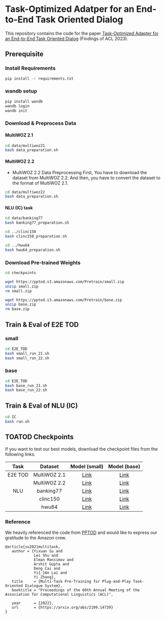 # Task-Optimized Adatper for an End-to-End Task Oriented Dialog

This repository contains the code for the paper [Task-Optimized Adapter for an End-to-End Task Oriented Dialog](https://arxiv.org/abs/2305.02468) (Findings of ACL 2023).

## Prerequisite

### Install Requirements
```bash
pip install -r requirements.txt
```

### wandb setup
```bash
pip install wandb
wandb login
wandb init
```

### Download & Preprocess Data
#### MultiWOZ 2.1
```bash
cd data/multiwoz21
bash data_preparation.sh
```
#### MultiWOZ 2.2
- MultiWOZ 2.2 Data Preprocessing
First, You have to download the dataset from MultiWOZ 2.2. And then, you have to convert the dataset to the format of MultiWOZ 2.1.
```bash
cd data/multiwoz22
bash data_preparation.sh
```
#### NLU (IC) task
```bash
cd data/banking77
bash banking77_preparation.sh

cd ../clinc150
bash clinc150_preparation.sh

cd ../hwu64
bash hwu64_preparation.sh
```

### Download Pre-trained Weights
```bash
cd checkpoints

wget https://pptod.s3.amazonaws.com/Pretrain/small.zip
unzip small.zip
rm small.zip

wget https://pptod.s3.amazonaws.com/Pretrain/base.zip
unzip base.zip
rm base.zip
```

## Train & Eval of E2E TOD
### small
```bash
cd E2E_TOD
bash small_run_21.sh
bash small_run_22.sh
```

### base
```bash
cd E2E_TOD
bash base_run_21.sh
bash base_run_22.sh
```

## Train & Eval of NLU (IC)
```bash
cd IC
bash run.sh
```


## TOATOD Checkpoints

If you want to test our best models, download the checkpoint files from the following links.

|    Task     |   Dataset    |                                                                Model (small)                                                                 |                                                                 Model (base)                                                                 |
|:-----------:|:------------:|:--------------------------------------------------------------------------------------------------------------------------------------------:|:--------------------------------------------------------------------------------------------------------------------------------------------:|
|   E2E TOD   | MultiWOZ 2.1 | [Link](https://sogang365-my.sharepoint.com/:f:/g/personal/jhlee22_o365_sogang_ac_kr/EjURZdvSD25OjKJ3_OJl35wBlked50lDy55ZSFL9amNY5A?e=MhnEfu) | [Link](https://sogang365-my.sharepoint.com/:f:/g/personal/jhlee22_o365_sogang_ac_kr/EtVHb-COv8hCpcMJ0lyBygABMF_P1WaLysn_6Uos9QYzlQ?e=zoopeX) |
|             | MultiWOZ 2.2 | [Link](https://sogang365-my.sharepoint.com/:f:/g/personal/jhlee22_o365_sogang_ac_kr/EjURZdvSD25OjKJ3_OJl35wBlked50lDy55ZSFL9amNY5A?e=MhnEfu) | [Link](https://sogang365-my.sharepoint.com/:f:/g/personal/jhlee22_o365_sogang_ac_kr/EtVHb-COv8hCpcMJ0lyBygABMF_P1WaLysn_6Uos9QYzlQ?e=zoopeX) |
|     NLU     |  banking77   | [Link](https://sogang365-my.sharepoint.com/:f:/g/personal/jhlee22_o365_sogang_ac_kr/EpVHo_TELeJEn6ifNQLguNIBHEodcDs02v3tO-A_I6H5-A?e=2aryLT) | [Link](https://sogang365-my.sharepoint.com/:f:/g/personal/jhlee22_o365_sogang_ac_kr/Equ6Ayt0vHtCsiYflCzyOl8BkQocXb4vY0m5T1ePRUPnGw?e=B19Gs7) |
|             |   clinc150   | [Link](https://sogang365-my.sharepoint.com/:f:/g/personal/jhlee22_o365_sogang_ac_kr/EtcFvjBiTqNFgH3fxtcYU3UBLApPPwM5qhg74xz_F68IEQ?e=yseELd) | [Link](https://sogang365-my.sharepoint.com/:f:/g/personal/jhlee22_o365_sogang_ac_kr/EgjbVlfBjLlNlWiJ7xvK1fEB-UKqPJsCJBO4mlKrW1whRg?e=snGIvQ) |
|             |    hwu64     | [Link](https://sogang365-my.sharepoint.com/:f:/g/personal/jhlee22_o365_sogang_ac_kr/ErbWXhoGlTJNuUWXmLgRKy0B87obgT3-GQetzkVhvb2iDg?e=CbXlDh) | [Link](https://sogang365-my.sharepoint.com/:f:/g/personal/jhlee22_o365_sogang_ac_kr/EsWc9Bs64WpDgU_em8_lSccBu5O4VHDXGnPjqfSWXUJLXw?e=Khyg5d) |
 

### Reference

We heavily referenced the code from [PPTOD](https://github.com/awslabs/pptod) and would like to express our gratitude to the Amazon crew.

```
@article{su2021multitask,
   author = {Yixuan Su and
             Lei Shu and
             Elman Mansimov and
             Arshit Gupta and
             Deng Cai and
             Yi{-}An Lai and
             Yi Zhang},
   title     = {Multi-Task Pre-Training for Plug-and-Play Task-Oriented Dialogue System},
   booktitle = "Proceedings of the 60th Annual Meeting of the Association for Computational Linguistics (ACL)",

   year      = {2022},
   url       = {https://arxiv.org/abs/2109.14739}
}
```
